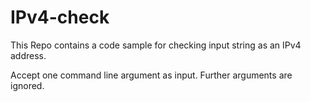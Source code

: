 # IPv4-check

This Repo contains a code sample for checking input string as an IPv4 address.

Accept one command line argument as input. Further arguments are ignored.
